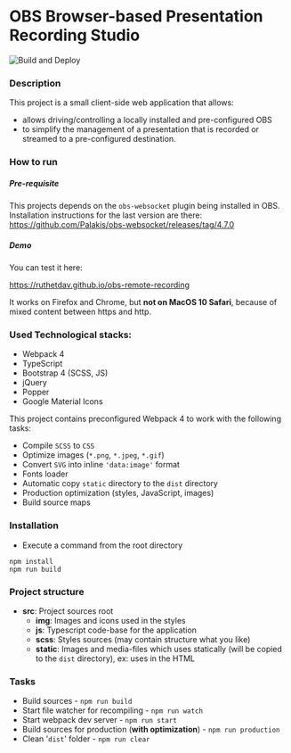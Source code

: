 # OBS Browser-based Presentation Recording Studio

![Build and Deploy](https://github.com/ruthetdav/obs-remote-recording/workflows/Build%20and%20Deploy/badge.svg)

### Description

This project is a small client-side web application that allows:
- allows driving/controlling a locally installed and pre-configured OBS
- to simplify the management of a presentation that is recorded or streamed to a pre-configured destination.

### How to run

##### Pre-requisite

This projects depends on the `obs-websocket` plugin being installed in OBS.
Installation instructions for the last version are there:
https://github.com/Palakis/obs-websocket/releases/tag/4.7.0

##### Demo

You can test it here:

https://ruthetdav.github.io/obs-remote-recording

It works on Firefox and Chrome, but **not on MacOS 10 Safari**, because of mixed content between https and http.

### Used Technological stacks:

- Webpack 4
- TypeScript
- Bootstrap 4 (SCSS, JS)
- jQuery 
- Popper
- Google Material Icons

This project contains preconfigured Webpack 4 to work with the following tasks:

- Compile `SCSS` to `CSS`
- Optimize images (`*.png`, `*.jpeg`, `*.gif`)
- Convert `SVG` into inline `'data:image'` format
- Fonts loader
- Automatic copy `static` directory to the `dist` directory
- Production optimization (styles, JavaScript, images)
- Build source maps

### Installation

- Execute a command from the root directory
```
npm install
npm run build
``` 
### Project structure

- **src**: Project sources root
    - **img**: Images and icons used in the styles
    - **js**: Typescript code-base for the application
    - **scss**: Styles sources (may contain structure what you like)
    - **static**: Images and media-files which uses statically (will be copied to the `dist` directory), ex: uses in the HTML

### Tasks

- Build sources - ```npm run build```
- Start file watcher for recompiling - ```npm run watch```
- Start webpack dev server - ```npm run start```
- Build sources for production (**with optimization**) - ```npm run production```
- Clean '`dist`' folder - ```npm run clear```
